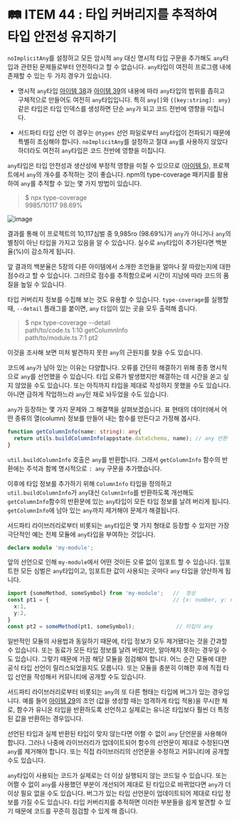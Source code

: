 # 🛤️ ITEM 44 : 타입 커버리지를 추적하여 타입 안전성 유지하기

`noImplicitAny`를 설정하고 모든 암시적 `any` 대신 명시적 타입 구문을 추가해도 `any`타입과 관련된 문제들로부터 안전하다고 할 수 없습니다.
`any`타입이 여전히 프로그램 내에 존재할 수 있는 두 가지 경우가 있습니다.

- 명시적 `any`타입
  [아이템 38](https://github.com/Pyotato/effective_typescript/blob/item38/README.md)과 [아이템 39](https://github.com/Pyotato/effective_typescript/blob/item39/README.md)의 내용에 따라 `any`타입의 범위를 좁히고 구체적으로 만들어도 여전히 `any`타입입니다. 특히 `any[]`와 `{[key:string]: any}` 같은 타입은 타입 인덱스를 생성하면 단순 `any`가 되고 코드 전반에 영향을 미칩니다.

- 서드파티 타입 선언
  이 경우는 `@types` 선언 파일로부터 `any`타입이 전파되기 때문에 특별히 조심해야 합니다.
  `noImplicitAny`를 설정하고 절대 `any`를 사용하지 않았다 하더라도 여전히 `any`타입은 코드 전반에 영향을 미칩니다.

`any`타입은 타입 안전성과 생산성에 부정적 영향을 미칠 수 있으므로 ([아이템 5](https://github.com/Pyotato/effective_typescript/blob/item5/README.md)), 프로젝트에서 `any`의 개수를 추적하는 것이 좋습니다.
npm의 type-coverage 패키지를 활용하여 `any`를 추적할 수 있는 몇 가지 방법이 있습니다.

> $ npx type-coverage <br/>
> 9985/10117 98.69%
  
![image](https://github.com/Pyotato/effective_typescript/assets/102423086/614f4d0e-28b5-4040-b763-5f88f4935959)

결과를 통해 이 프로젝트의 10,117심벌 중 9,985ro (98.69%)가 `any`가 아니거나 `any`의 별칭이 아닌 타입을 가지고 있음을 알 수 있습니다.
실수로 `any`타입이 추가된다면 백분율(%)이 감소하게 됩니다.

앞 결과의 백분율은 5장의 다른 아이템에서 소개한 조언들을 얼마나 잘 따랐는지에 대한 점수라고 할 수 있습니다.
그러므로 점수를 추적함으로써 시간이 지남에 따라 코드의 품질을 높일 수 있습니다.

타입 커버리지 정보를 수집해 보는 것도 유용할 수 있습니다.
`type-coverage`를 실행할 때, `--detail` 플래그를 붙이면, `any` 타입이 있는 곳을 모두 출력해 줍니다.

> $ npx type-coverage --detail <br/>
> path/to/code.ts 1:10 getColumnInfo <br/>
> path/to/module.ts 7:1 pt2
  
이것을 조사해 보면 미처 발견하지 못한 `any`의 근원지를 찾을 수도 있습니다.

코드에 `any`가 남아 있는 이유는 다양합니다.
오류를 간단히 해결하기 위해 종종 명시적으로 `any`를 선언했을 수 있습니다.
타입 오류가 발생했지만 해결하는 데 시간을 쏟고 싶지 않았을 수도 있습니다.
또는 아직까지 타입을 제대로 작성하지 못했을 수도 있습니다.
아니면 급하게 작업하느라 `any`인 채로 놔두었을 수도 있습니다.

`any`가 등장하는 몇 가지 문제와 그 해결책을 살펴보겠습니다.
표 현태의 데이터에서 어떤 종류의 열(column) 정보를 만들어 내는 함수를 만든다고 가정해 봅시다.

```ts
function getColumnInfo(name: string): any{
  return utils.buildColumnInfo(appstate.dataSchema, name); // any 반환
}
```

`util.buildColumnInfo` 호출은 `any`를 반환합니다.
그래서 `getColumnInfo` 함수의 반환에는 주석과 함께 명시적으로 `: any` 구문을 추가했습니다.

이후에 타입 정보를 추가하기 위해 `ColumnInfo` 타입을 정의하고 `util.buildColumnInfo`가 `any`대신 `ColumnInfo`를 반환하도록 개선해도 `getColumnInfo`함수의 반환문에 있는 `any`타입이 모든 타입 정보를 날려 버리게 됩니다.
`getColumnInfo`에 남아 있는 `any`까지 제거해야 문제가 해결됩니다.

서드파티 라이브러리로부터 비롯되는 `any`타입은 몇 가지 형태로 등장할 수 있지만 가장 극단적인 예는 전체 모듈에 `any`타입을 부여하는 것입니다.

```ts
declare module 'my-module';
```

앞의 선언으로 인해 `my-module`에서 어떤 것이든 오류 없이 임포트 할 수 있습니다.
임포트한 모든 심벌은 `any`타입이고, 임포트한 값이 사용되는 곳마다 `any` 타입을 양산하게 됩니다.

```ts
import {someMethod, someSymbol} from 'my-module';   //  정상
const pt1 = {                                       // {x: number, y: number} 타입 
  x:1,
  y:2,
}  
const pt2 = someMethod(pt1, someSymbol);             // 타입이 any
```

일반적인 모듈의 사용법과 동일하기 때문에, 타입 정보가 모두 제거됐다는 것을 간과할 수 있습니다.
또는 동료가 모든 타입 정보를 날려 버렸지만, 알아채지 못하는 경우일 수도 있습니다.
그렇기 때문에 가끔 해당 모듈을 점검해야 합니다.
어느 순간 모듈에 대한 공식 타입 선언이 릴리스되었을지도 모릅니다.
또는 모듈을 충분히 이해한 후에 직접 타입 선언을 작성해서 커뮤니티에 공개할 수도 있습니다.

서드파티 라이브러리로부터 비롯되는 `any`의 또 다른 형태는 타입에 버그가 있는 경우입니다.
예를 들어 [아이템 29](https://github.com/Pyotato/effective_typescript/blob/item29/README.md)의 조언 (값을 생성할 때는 엄격하게 타입 적용)을 무시한 채로, 함수가 유니온 타입을 반환하도록 선언하고 실제로는 유니온 타입보다 훨씬 더 특정된 값을 반환하는 경우입니다.

선언된 타입과 실제 반환된 타입이 맞지 않는다면 어쩔 수 없이 `any` 단언문을 사용해야 합니다.
그러나 나중에 라이브러리가 업데이트되어 함수의 선언문이 제대로 수정된다면 `any`를 제거해야 합니다.
또는 직접 라이브러리의 선언문을 수정하고 커뮤니티에 공개할 수도 있습니다.

`any`타입이 사용되는 코드가 실제로는 더 이상 실행되지 않는 코드일 수 있습니다.
또는 어쩔 수 없이 `any`를 사용했던 부분이 개선되어 제대로 된 타입으로 바뀌었다면 `any`가 더 이상 필요 없을 수도 있습니다.
버그가 있는 타입 선언문이 업데이트되어 제대로 타입 정보를 가질 수도 있습니다.
타입 커버리지를 추적하면 이러한 부분들을 쉽게 발견할 수 있기 때문에 코드를 꾸준히 점검할 수 있게 해 줍니다.
